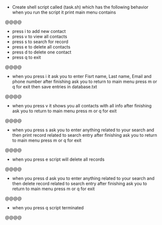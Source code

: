 - Create shell script called (task.sh) which has the following behavior when you run the script it print main menu contains

@@@@
- press i to add new contact
- press v to view all contacts
- press s to search for record
- press e to delete all contacts
- press d to delete one contact
- press q to exit

@@@@
- when you press i it ask you to enter Fisrt name, Last name, Email and phone number after finishing ask you to return to main menu press m or q for exit then save entries in database.txt

@@@@
- when you press v it shows you all contacts with all info after finishing ask you to return to main menu press m or q for exit

@@@@
- when you press s ask you to enter anything related to your search and then print record related to search entry after finishing ask you to return to main menu press m or q for exit

@@@@
- when you press e script will delete all records

@@@@
- when you press d ask you to enter anything related to your search and then delete record related to search entry after finishing ask you to return to main menu press m or q for exit

@@@@
- when you press q script terminated

@@@@
